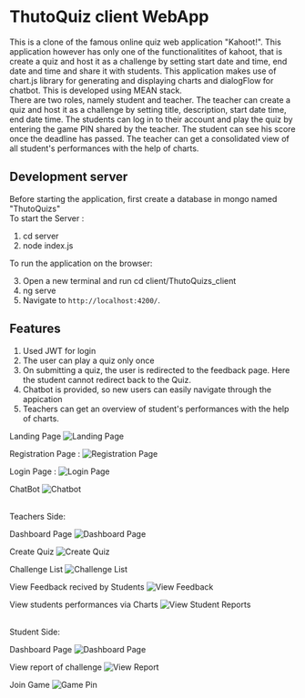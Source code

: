 # ThutoQuiz client WebApp

This is a clone of the famous online quiz web application "Kahoot!". This application however has only one of the functionalitites of kahoot, that is create a quiz and host it as a challenge by setting start date and time, end date and time and share it with students. This application makes use of chart.js library for generating and displaying charts and dialogFlow for chatbot. This is developed using MEAN stack.<br/>
There are two roles, namely student and teacher. The teacher can create a quiz and host it as a challenge by setting title, description, start date time, end date time. The students can log in to their account and play the quiz by entering the game PIN shared by the teacher. The student can see his score once the deadline has passed. The teacher can get a consolidated view of all student's performances with the help of charts.

## Development server

Before starting the application, first create a database in mongo named "ThutoQuizs"
<br/>
To start the Server :
<br/>

1. cd server<br/>
2. node index.js
   <br/>

To run the application on the browser: <br/>

3. Open a new terminal and run cd client/ThutoQuizs_client<br/>
4. ng serve <br/>
5. Navigate to `http://localhost:4200/`.

## Features

1. Used JWT for login
2. The user can play a quiz only once
3. On submitting a quiz, the user is redirected to the feedback page. Here the student cannot redirect back to the Quiz.
4. Chatbot is provided, so new users can easily navigate through the appication
5. Teachers can get an overview of student's performances with the help of charts.

Landing Page
![Landing Page](client/ThutoQuizs-client/src/assets/img/landing_page.png)

Registration Page :
![Registration Page](client/ThutoQuizs-client/src/assets/img/register.png)

Login Page :
![Login Page](client/ThutoQuizs-client/src/assets/img/login.png)

ChatBot
![Chatbot](client/ThutoQuizs-client/src/assets/img/chat_bot.png)

<br/>
Teachers Side:
<br/>

Dashboard Page
![Dashboard Page](client/ThutoQuizs-client/src/assets/img/teacher_dashboard.png)

Create Quiz
![Create Quiz](client/ThutoQuizs-client/src/assets/img/teacher_create_questions.png)

Challenge List
![Challenge List](client/ThutoQuizs-client/src/assets/img/teacher_challenges_list.png)

View Feedback recived by Students
![View Feedback](client/ThutoQuizs-client/src/assets/img/teacher_view_feedback_reports.png)

View students performances via Charts
![View Student Reports](client/ThutoQuizs-client/src/assets/img/teacher_view_student_reports.png)

<br/>
Student Side:
<br/>

Dashboard Page
![Dashboard Page](client/ThutoQuizs-client/src/assets/img/student_dashboard.png)

View report of challenge
![View Report](client/ThutoQuizs-client/src/assets/img/student_reports.png)

Join Game
![Game Pin](client/ThutoQuizs-client/src/assets/img/student_join_challenge.png)
